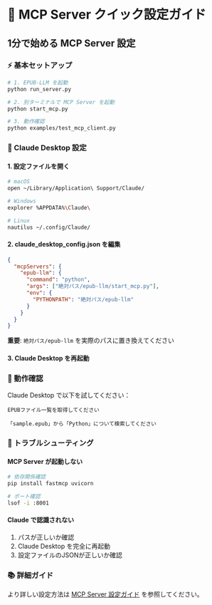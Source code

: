 # 🚀 MCP Server クイック設定ガイド

## 1分で始める MCP Server 設定

### ⚡ 基本セットアップ

```bash
# 1. EPUB-LLM を起動
python run_server.py

# 2. 別ターミナルで MCP Server を起動
python start_mcp.py

# 3. 動作確認
python examples/test_mcp_client.py
```

### 📱 Claude Desktop 設定

#### 1. 設定ファイルを開く
```bash
# macOS
open ~/Library/Application\ Support/Claude/

# Windows
explorer %APPDATA%\Claude\

# Linux  
nautilus ~/.config/Claude/
```

#### 2. claude_desktop_config.json を編集
```json
{
  "mcpServers": {
    "epub-llm": {
      "command": "python",
      "args": ["絶対パス/epub-llm/start_mcp.py"],
      "env": {
        "PYTHONPATH": "絶対パス/epub-llm"
      }
    }
  }
}
```

**重要**: `絶対パス/epub-llm` を実際のパスに置き換えてください

#### 3. Claude Desktop を再起動

### 🧪 動作確認

Claude Desktop で以下を試してください：

```
EPUBファイル一覧を取得してください
```

```
「sample.epub」から「Python」について検索してください
```

### 🔧 トラブルシューティング

#### MCP Server が起動しない
```bash
# 依存関係確認
pip install fastmcp uvicorn

# ポート確認
lsof -i :8001
```

#### Claude で認識されない
1. パスが正しいか確認
2. Claude Desktop を完全に再起動
3. 設定ファイルのJSONが正しいか確認

### 📚 詳細ガイド

より詳しい設定方法は [MCP Server 設定ガイド](docs/mcp-server-setup.md) を参照してください。